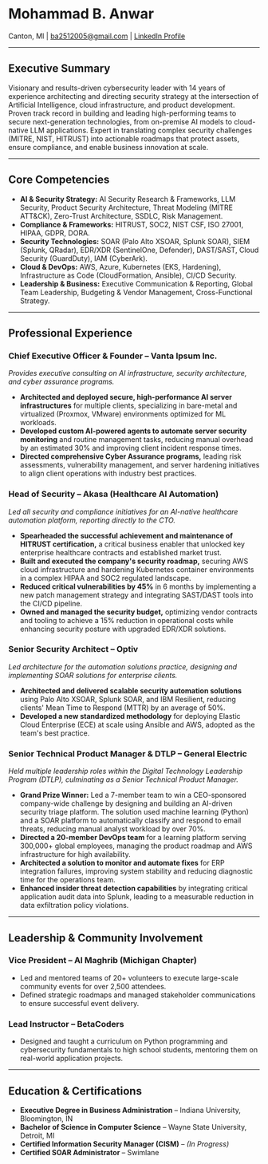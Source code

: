 # Mohammad B. Anwar
Canton, MI | ba2512005@gmail.com | [LinkedIn Profile](https://www.linkedin.com/in/mohammad-anwar/)

---

## Executive Summary

Visionary and results-driven cybersecurity leader with 14 years of experience architecting and directing security strategy at the intersection of Artificial Intelligence, cloud infrastructure, and product development. Proven track record in building and leading high-performing teams to secure next-generation technologies, from on-premise AI models to cloud-native LLM applications. Expert in translating complex security challenges (MITRE, NIST, HITRUST) into actionable roadmaps that protect assets, ensure compliance, and enable business innovation at scale.

---

## Core Competencies

*   **AI & Security Strategy:** AI Security Research & Frameworks, LLM Security, Product Security Architecture, Threat Modeling (MITRE ATT&CK), Zero-Trust Architecture, SSDLC, Risk Management.
*   **Compliance & Frameworks:** HITRUST, SOC2, NIST CSF, ISO 27001, HIPAA, GDPR, DORA.
*   **Security Technologies:** SOAR (Palo Alto XSOAR, Splunk SOAR), SIEM (Splunk, QRadar), EDR/XDR (SentinelOne, Defender), DAST/SAST, Cloud Security (GuardDuty), IAM (CyberArk).
*   **Cloud & DevOps:** AWS, Azure, Kubernetes (EKS, Hardening), Infrastructure as Code (CloudFormation, Ansible), CI/CD Security.
*   **Leadership & Business:** Executive Communication & Reporting, Global Team Leadership, Budgeting & Vendor Management, Cross-Functional Strategy.

---

## Professional Experience

### **Chief Executive Officer & Founder** – Vanta Ipsum Inc.
*Provides executive consulting on AI infrastructure, security architecture, and cyber assurance programs.*
*   **Architected and deployed secure, high-performance AI server infrastructures** for multiple clients, specializing in bare-metal and virtualized (Proxmox, VMware) environments optimized for ML workloads.
*   **Developed custom AI-powered agents to automate server security monitoring** and routine management tasks, reducing manual overhead by an estimated 30% and improving client incident response times.
*   **Directed comprehensive Cyber Assurance programs,** leading risk assessments, vulnerability management, and server hardening initiatives to align client operations with industry best practices.

### **Head of Security** – Akasa (Healthcare AI Automation)
*Led all security and compliance initiatives for an AI-native healthcare automation platform, reporting directly to the CTO.*
*   **Spearheaded the successful achievement and maintenance of HITRUST certification,** a critical business enabler that unlocked key enterprise healthcare contracts and established market trust.
*   **Built and executed the company's security roadmap,** securing AWS cloud infrastructure and hardening Kubernetes container environments in a complex HIPAA and SOC2 regulated landscape.
*   **Reduced critical vulnerabilities by 45%** in 6 months by implementing a new patch management strategy and integrating SAST/DAST tools into the CI/CD pipeline.
*   **Owned and managed the security budget,** optimizing vendor contracts and tooling to achieve a 15% reduction in operational costs while enhancing security posture with upgraded EDR/XDR solutions.

### **Senior Security Architect** – Optiv
*Led architecture for the automation solutions practice, designing and implementing SOAR solutions for enterprise clients.*
*   **Architected and delivered scalable security automation solutions** using Palo Alto XSOAR, Splunk SOAR, and IBM Resilient, reducing clients' Mean Time to Respond (MTTR) by an average of 50%.
*   **Developed a new standardized methodology** for deploying Elastic Cloud Enterprise (ECE) at scale using Ansible and AWS, adopted as the team's best practice.

### **Senior Technical Product Manager & DTLP** – General Electric
*Held multiple leadership roles within the Digital Technology Leadership Program (DTLP), culminating as a Senior Technical Product Manager.*
*   **Grand Prize Winner:** Led a 7-member team to win a CEO-sponsored company-wide challenge by designing and building an AI-driven security triage platform. The solution used machine learning (Python) and a SOAR platform to automatically classify and respond to email threats, reducing manual analyst workload by over 70%.
*   **Directed a 20-member DevOps team** for a learning platform serving 300,000+ global employees, managing the product roadmap and AWS infrastructure for high availability.
*   **Architected a solution to monitor and automate fixes** for ERP integration failures, improving system stability and reducing diagnostic time for the operations team.
*   **Enhanced insider threat detection capabilities** by integrating critical application audit data into Splunk, leading to a measurable reduction in data exfiltration policy violations.

---

## Leadership & Community Involvement

### **Vice President** – Al Maghrib (Michigan Chapter)
*   Led and mentored teams of 20+ volunteers to execute large-scale community events for over 2,500 attendees.
*   Defined strategic roadmaps and managed stakeholder communications to ensure successful event delivery.

### **Lead Instructor** – BetaCoders
*   Designed and taught a curriculum on Python programming and cybersecurity fundamentals to high school students, mentoring them on real-world application projects.

---

## Education & Certifications

*   **Executive Degree in Business Administration** – Indiana University, Bloomington, IN
*   **Bachelor of Science in Computer Science** – Wayne State University, Detroit, MI
*   **Certified Information Security Manager (CISM)** – *(In Progress)*
*   **Certified SOAR Administrator** – Swimlane
